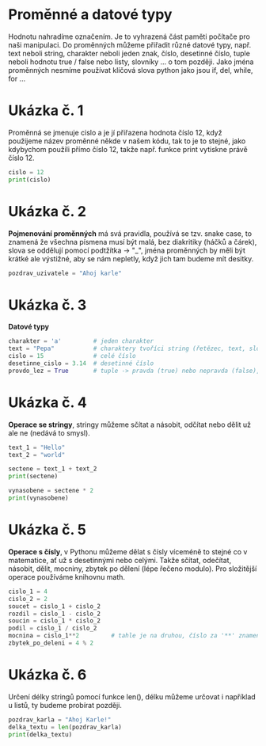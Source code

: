 # Proměnné a datové typy
Hodnotu nahradíme označením. Je to vyhrazená část paměti počítače
pro naši manipulaci. Do proměnných můžeme přiřadit různé datové typy,
např. text neboli string, charakter neboli jeden znak, číslo, desetinné číslo,
tuple neboli hodnotu true / false nebo listy, slovníky ... o tom později.
Jako jména proměnných nesmíme používat klíčová slova python jako jsou if, del,
while, for ...

# Ukázka č. 1
Proměnná se jmenuje cislo a je jí přiřazena hodnota číslo 12, když použijeme název
proměnné někde v našem kódu, tak to je to stejné, jako kdybychom použili přímo číslo 12,
takže např. funkce print vytiskne právě číslo 12.
```python
cislo = 12  
print(cislo)
```

# Ukázka č. 2
**Pojmenování proměnných** má svá pravidla, používá se tzv. snake case, to znamená že všechna 
písmena musí být malá, bez diakritiky (háčků a čárek), slova se oddělují pomocí podtžítka -> "_", 
jména proměnných by měli být krátké ale výstižné, aby se nám nepletly, když jich tam budeme mít desitky.
```python
pozdrav_uzivatele = "Ahoj karle"
```

# Ukázka č. 3 #
**Datové typy**
```python
charakter = 'a'         # jeden charakter
text = "Pepa"           # charaktery tvoříci string (řetězec, text, slovo)
cislo = 15              # celé číslo
desetinne_cislo = 3.14  # desetinné číslo
provdo_lez = True       # tuple -> pravda (true) nebo nepravda (false), mužeme jen změnit na opačnou hodnotu
```

# Ukázka č. 4 #
**Operace se stringy**, stringy můžeme sčítat a násobit, odčítat nebo dělit už ale ne (nedává to smysl).
```python
text_1 = "Hello"
text_2 = "world"

sectene = text_1 + text_2
print(sectene)

vynasobene = sectene * 2 
print(vynasobene)
```

# Ukázka č. 5 #
**Operace s čísly**, v Pythonu můžeme dělat s čísly víceméně to stejné co v matematice, ať už s desetinnými nebo 
celými. Takže sčítat, odečítat, násobit, dělit, mocniny, zbytek po dělení (lépe řečeno modulo). Pro složitější
operace používáme knihovnu math.
```python
cislo_1 = 4
cislo_2 = 2
soucet = cislo_1 + cislo_2  
rozdil = cislo_1 - cislo_2  
soucin = cislo_1 * cislo_2  
podil = cislo_1 / cislo_2   
mocnina = cislo_1**2         # tahle je na druhou, číslo za '**' znamená na kolikátou
zbytek_po_deleni = 4 % 2    
```
# Ukázka č. 6 #
Určení délky stringů pomocí funkce len(), délku můžeme určovat i například u listů, ty budeme probírat později.
```python
pozdrav_karla = "Ahoj Karle!"
delka_textu = len(pozdrav_karla)
print(delka_textu)
```
